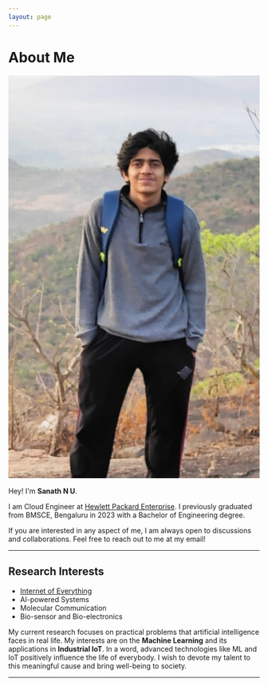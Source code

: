 ```yaml
---
layout: page
---
```


# About Me

<img src="/images/Sanath.jpeg" class="floatpic">

Hey! I'm **Sanath N U**.<br>

I am Cloud Engineer at [Hewlett Packard Enterprise](https://www.hpe.com/in/en/home.html). I previously graduated from BMSCE, Bengaluru in 2023 with a Bachelor of Engineering degree.

If you are interested in any aspect of me, I am always open to discussions and collaborations. Feel free to reach out to me at my email!

---

## Research Interests

- [Internet of Everything](https://scholar.google.com/citations?view_op=search_authors&hl=zh-CN&mauthors=label:internet_of_everything)
- AI-powered Systems
- Molecular Communication
- Bio-sensor and Bio-electronics

My current research focuses on practical problems that artificial intelligence faces in real life. My interests are on the **Machine Learning** and its applications in **Industrial IoT**. In a word, advanced technologies like ML and IoT positively influence the life of everybody.  I wish to devote my talent to this meaningful cause and bring well-being to society.

---

<br>



